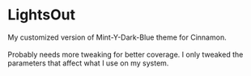 # LightsOut
My customized version of Mint-Y-Dark-Blue theme for Cinnamon.<br>
<br>
Probably needs more tweaking for better coverage. I only tweaked the parameters that affect what I use on my system.<br>
